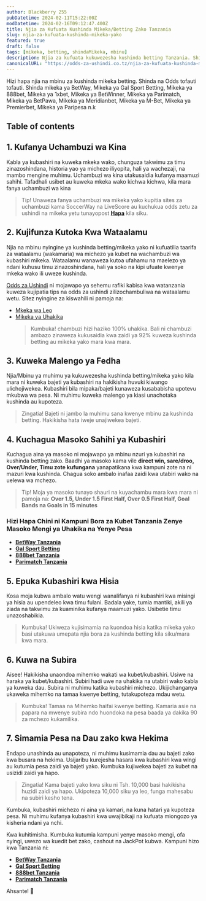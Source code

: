 ```yaml
---
author: Blackberry 255
pubDatetime: 2024-02-11T15:22:00Z
modDatetime: 2024-02-16T09:12:47.400Z
title: Njia za Kufuata Kushinda Mikeka/Betting Zako Tanzania
slug: njia-za-kufuata-kushinda-mikeka-yako
featured: true
draft: false
tags: [mikeka, betting, shindaMikeka, mbinu]
description: Njia za kufuata kukuwezesha kushinda betting Tanzania. Shinda mikeka kila mara unapoweka bet zako Tanzania
canonicalURL: "https://odds-za-ushindi.co.tz/njia-za-kufuata-kushinda-mikeka-yako"
---
```


Hizi hapa njia na mbinu za kushinda mikeka betting. Shinda na Odds tofauti tofauti. Shinda mikeka ya BetWay, Mikeka ya Gal Sport Betting, Mikeka ya 888bet, Mikeka ya 1xbet, Mikeka ya BetWinner, Mikeka ya Parimatch, Mikeka ya BetPawa, Mikeka ya Meridianbet, Mikeka ya M-Bet, Mikeka ya Premierbet, Mikeka ya Paripesa n.k

## Table of contents

## 1. Kufanya Uchambuzi wa Kina

Kabla ya kubashiri na kuweka mkeka wako, chunguza takwimu za timu zinazoshindana, historia yao ya michezo iliyopita, hali ya wachezaji, na mambo mengine muhimu. Uchambuzi wa kina utakusaidia kufanya maamuzi sahihi. Tafadhali usibet au kuweka mkeka wako kichwa kichwa, kila mara fanya uchambuzi wa kina

> Tip! Unaweza fanya uchambuzi wa mikeka yako kupitia sites za uchambuzi kama SoccerWay na LiveScore au kuchukua odds zetu za ushindi na mikeka yetu tunayopost [**Hapa**](/) kila siku.

## 2. Kujifunza Kutoka Kwa Wataalamu

Njia na mbinu nyingine ya kushinda betting/mikeka yako ni kufuatilia taarifa za wataalamu (wakamaria) wa michezo ya kubet na wachambuzi wa kubashiri mikeka. Wataalamu wanaweza kutoa ufahamu na maelezo ya ndani kuhusu timu zinazoshindana, hali ya soko na kipi ufuate kwenye mkeka wako ili uweze kushinda.

[Odds za Ushindi](/) ni mojawapo ya sehemu rafiki kabisa kwa watanzania kuweza kujipatia tips na odds za ushindi zilizochambuliwa na wataalamu wetu. Sitez nyingine za kiswahili ni pamoja na:

- [Mkeka wa Leo](https://mkekawaleo.com)
- [Mikeka ya Uhakika](https://mikekayauhakika.com)
  > Kumbuka! chambuzi hizi haziko 100% uhakika. Bali ni chambuzi ambazo zinaweza kukusaidia kwa zaidi ya 92% kuweza kushinda betting au mikeka yako mara kwa mara.

## 3. Kuweka Malengo ya Fedha

Njia/Mbinu ya muhimu ya kukuwezesha kushinda betting/mikeka yako kila mara ni kuweka bajeti ya kubashiri na hakikisha huvuki kiwango ulichojiwekea. Kubashiri bila mipaka/bajeti kunaweza kusababisha upotevu mkubwa wa pesa. Ni muhimu kuweka malengo ya kiasi unachotaka kushinda au kupoteza.

> Zingatia! Bajeti ni jambo la muhimu sana kwenye mbinu za kushinda betting. Hakikisha hata iweje unajiwekea bajeti.

## 4. Kuchagua Masoko Sahihi ya Kubashiri

Kuchagua aina ya masoko ni mojawapo ya mbinu nzuri ya kubashiri na kushinda betting zako. Baadhi ya masoko kama vile **direct win, sare/droo, Over/Under, Timu zote kufungana** yanapatikana kwa kampuni zote na ni mazuri kwa kushinda. Chagua soko ambalo inafaa zaidi kwa utabiri wako na uelewa wa mchezo.

> Tip! Moja ya masoko tunayo shauri na kuyachambu mara kwa mara ni pamoja na: **Over 1.5, Under 1.5 First Half, Over 0.5 First Half, Goal Bands na Goals in 15 minutes**

### Hizi Hapa Chini ni Kampuni Bora za Kubet Tanzania Zenye Masoko Mengi ya Uhakika na Yenye Pesa

- [**BetWay Tanzania**](http://bet-link.top/betway/register)
- [**Gal Sport Betting**](http://bet-link.top/gsb/register)
- [**888bet Tanzania**](http://bet-link.top/88bet/register)
- [**Parimatch Tanzania**](http://bet-link.top/pmatch/register)

## 5. Epuka Kubashiri kwa Hisia

Kosa moja kubwa ambalo watu wengi wanalifanya ni kubashiri kwa misingi ya hisia au upendeleo kwa timu fulani. Badala yake, tumia mantiki, akili ya ziada na takwimu za kuaminika kufanya maamuzi yako. Usibetie timu unazoshabikia.

> Kumbuka! Ukiweza kujisimamia na kuondoa hisia katika mikeka yako basi utakuwa umepata njia bora za kushinda betting kila siku/mara kwa mara.

## 6. Kuwa na Subira

Aisee! Hakikisha unaondoa mihemko wakati wa kubet/kubashiri. Usiwe na haraka ya kubet/kubashiri. Subiri hadi uwe na uhakika na utabiri wako kabla ya kuweka dau. Subira ni muhimu katika kubashiri michezo. Ukijichanganya ukaweka mihemko na tamaa kwenye betting, tutakupoteza mdau wetu.

> Kumbuka! Tamaa na Mihemko haifai kwenye betting. Kamaria asie na papara na mwenye subira ndo huondoka na pesa baada ya dakika 90 za mchezo kukamilika.

## 7. Simamia Pesa na Dau zako kwa Hekima

Endapo unashinda au unapoteza, ni muhimu kusimamia dau au bajeti zako kwa busara na hekima. Usijaribu kurejesha hasara kwa kubashiri kwa wingi au kutumia pesa zaidi ya bajeti yako. Kumbuka kujiwekea bajeti za kubet na usizidi zaidi ya hapo.

> Zingatia! Kama bajeti yako kwa siku ni Tsh. 10,000 basi hakikisha huzidi zaidi ya hapo. Ukipoteza 10,000 siku ya leo, funga mahesabu na subiri kesho tena.

Kumbuka, kubashiri michezo ni aina ya kamari, na kuna hatari ya kupoteza pesa. Ni muhimu kufanya kubashiri kwa uwajibikaji na kufuata miongozo ya kisheria ndani ya nchi.

Kwa kuhitimisha. Kumbuka kutumia kampuni yenye masoko mengi, ofa nyingi, uwezo wa kuedit bet zako, cashout na JackPot kubwa. Kampuni hizo kwa Tanzania ni:

- [**BetWay Tanzania**](http://bet-link.top/betway/register)
- [**Gal Sport Betting**](http://bet-link.top/gsb/register)
- [**888bet Tanzania**](http://bet-link.top/88bet/register)
- [**Parimatch Tanzania**](http://bet-link.top/pmatch/register)

Ahsante! 🙏
